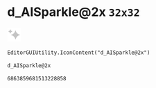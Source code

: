 # d_AISparkle@2x `32x32`
<img src="/img/d_AISparkle@2x.png" width=32 height=32>

``` CSharp
EditorGUIUtility.IconContent("d_AISparkle@2x")
```
```
d_AISparkle@2x
```
```
6863859681513228858
```
